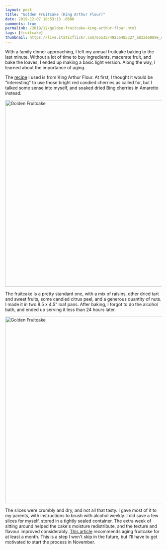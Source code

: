 ```yaml
---
layout: post
title: "Golden Fruitcake (King Arthur Flour)"
date: 2019-12-07 18:53:13 -0500
comments: true
permalink: /2019/12/golden-fruitcake-king-arthur-flour.html
tags: [fruitcake]
thumbnail: https://live.staticflickr.com/65535/49236485327_a833e5089e_q_d.jpg
---
```


With a family dinner approaching, I left my annual fruitcake baking to the
last minute. Without a lot of time to buy ingredients, macerate fruit,
and bake the loaves, I ended up making a basic light version. Along the way, 
I learned about the importance of aging.

The [recipe](https://www.kingarthurflour.com/recipes/golden-fruitcake-recipe) I
used is from King Arthur Flour. At first, I thought it would be "interesting" to use
those bright red candied cherries as called for, but I talked some sense into
myself, and soaked dried Bing cherries in Amaretto instead.

<a data-flickr-embed="true" href="https://www.flickr.com/photos/gnuf/49236484972/in/dateposted/" title="Golden Fruitcake"><img src="https://live.staticflickr.com/65535/49236484972_d1576814a1_c.jpg" width="800" height="600" alt="Golden Fruitcake"></a><script async src="//embedr.flickr.com/assets/client-code.js" charset="utf-8"></script>

The fruitcake is a pretty standard one, with a mix of raisins, other dried
tart and sweet fruits, some candied citrus peel, and a generous quantity of nuts.
I made it in two 8.5 x 4.5" loaf pans. After baking, I forgot to do the alcohol bath,
and ended up serving it less than 24 hours later.

<a data-flickr-embed="true" href="https://www.flickr.com/photos/gnuf/49236485327/in/photostream/" title="Golden Fruitcake"><img src="https://live.staticflickr.com/65535/49236485327_a833e5089e_c.jpg" width="800" height="600" alt="Golden Fruitcake"></a><script async src="//embedr.flickr.com/assets/client-code.js" charset="utf-8"></script>

The slices were crumbly and dry, and not all that tasty. I gave most of it to
my parents, with instructions to brush with alcohol weekly. I did save a few 
slices for myself, stored in a tightly sealed container. The extra week of
sitting around helped the cake's moisture redistribute, and the texture and
flavour improved considerably. [This article](https://www.thespruceeats.com/fruitcake-storage-1807766) 
recommends aging fruitcake for at least a month. This is a step
I won't skip in the future, but I'll have to get motivated to start the process in November.
